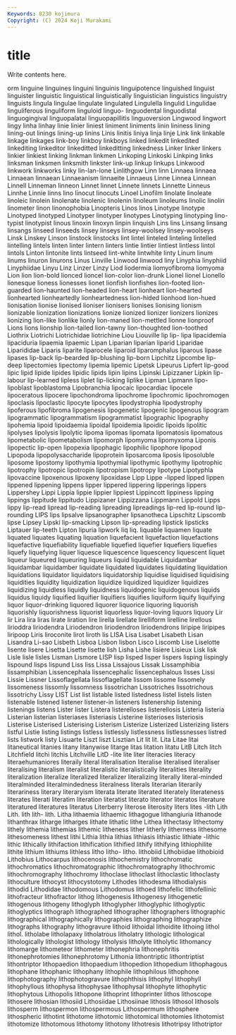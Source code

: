 ```yaml
---
Keywords: 8230 kojimura
Copyright: (C) 2024 Koji Murakami
---
```


# title

Write contents here.



orm linguine linguines linguini linguinis linguipotence
linguished linguist linguister linguistic linguistical linguistically linguistician linguistics linguistry linguists
lingula lingulae lingulate lingulated Lingulella lingulid Lingulidae linguliferous linguliform linguloid
linguo- linguodental linguodistal linguogingival linguopalatal linguopapillitis linguoversion Lingwood lingwort lingy
linha linhay linie linier liniest liniment liniments linin lininess lining
lining-out linings lining-up linins Linis linitis liniya linja linje Link
link linkable linkage linkages link-boy linkboy linkboys linked linkedit linkedited
linkediting linkeditor linkeditted linkeditting linkedness Linker linker linkers linkier linkiest
linking linkman linkmen Linkoping Linkoski Linkping links linksman linksmen linksmith
linkster link-up linkup linkups Linkwood linkwork linkworks linky lin-lan-lone Linlithgow
Linn linn Linnaea linnaea Linnaean linnaean Linnaeanism linnaeite Linnaeus Linne
Linnea Linnean Linnell Linneman linneon Linnet linnet Linnete linnets Linnette
Linneus Linnhe Linnie linns lino linocut linocuts Linoel Linofilm linolate
linoleate linoleic linolein linolenate linolenic linolenin linoleum linoleums linolic linolin
linometer linon linonophobia Linopteris Linos linos Linotype linotype Linotyped linotyped
Linotyper linotyper linotypes Linotyping linotyping lino-typist linotypist linous linoxin linoxyn
linpin linquish Lins lins Linsang linsang linsangs linseed linseeds linsey
linseys linsey-woolsey linsey-woolseys Linsk Linskey Linson linstock linstocks lint lintel
linteled linteling lintelled lintelling lintels linten linter lintern linters lintie
lintier lintiest lintless lintol lintols Linton lintonite lints lintseed lint-white
lintwhite linty Linum linum linums linuron linurons Linus Linville Linwood
linwood liny Linyphia linyphiid Linyphiidae Linyu Linz Linzer Linzy Liod
liodermia liomyofibroma liomyoma Lion lion lion-bold lionced lioncel lion-color lion-drunk
Lionel lionel Lionello lionesque lioness lionesses lionet lionfish lionfishes lion-footed
lion-guarded lion-haunted lion-headed lion-heart lionheart lion-hearted lionhearted lionheartedly lionheartedness lion-hided
lionhood lion-hued lionisation lionise lionised lioniser lionisers lionises lionising lionism
lionizable lionization lionizations lionize lionized lionizer lionizers lionizes lionizing lion-like
lionlike lionly lion-maned lion-mettled lionne lionproof Lions lions lionship lion-tailed
lion-tawny lion-thoughted lion-toothed Liothrix Liotrichi Liotrichidae liotrichine Liou Liouville lip
lip- lipa lipacidemia lipaciduria lipaemia lipaemic Lipan Liparian liparian liparid
Liparidae Liparididae Liparis liparite liparocele liparoid liparomphalus liparous lipase lipases
lip-back lip-bearded lip-blushing lip-born Lipchitz Lipcombe lip-deep lipectomies lipectomy lipemia
lipemic Lipetsk Lipeurus Lipfert lip-good lipic lipid lipide lipides lipidic
lipids lipin lipins Lipinski Lipizzaner Lipkin lip-labour lip-learned lipless liplet
lip-licking liplike Lipman Lipmann lipo- lipoblast lipoblastoma Lipobranchia lipocaic lipocardiac
lipocele lipoceratous lipocere lipochondroma lipochrome lipochromic lipochromogen lipoclasis lipoclastic lipocyte
lipocytes lipodystrophia lipodystrophy lipoferous lipofibroma lipogenesis lipogenetic lipogenic lipogenous lipogram
lipogrammatic lipogrammatism lipogrammatist lipographic lipography lipohemia lipoid lipoidaemia lipoidal lipoidemia
lipoidic lipoids lipolitic lipolyses lipolysis lipolytic lipoma lipomas lipomata lipomatosis
lipomatous lipometabolic lipometabolism lipomorph lipomyoma lipomyxoma Liponis lipopectic lip-open lipopexia
lipophagic lipophilic lipophore lipopod Lipopoda lipopolysaccharide lipoprotein liposarcoma liposis liposoluble
liposome lipostomy lipothymia lipothymial lipothymic lipothymy lipotrophic lipotrophy lipotropic lipotropin
lipotropism lipotropy lipotype Lipotyphla lipovaccine lipoxenous lipoxeny lipoxidase Lipp Lippe
-lipped lipped lippen lippened lippening lippens lipper lippered lippering lipperings
lippers Lippershey Lippi Lippia lippie lippier lippiest Lippincott lippiness lipping
lippings lippitude lippitudo Lippizaner Lippizzana Lippmann Lippold Lipps lippy lip-read
lipread lip-reading lipreading lipreadings lip-red lip-round lip-rounding LIPS lips lipsalve
lipsanographer lipsanotheca Lipschitz Lipscomb lipse Lipsey Lipski lip-smacking Lipson lip-spreading
lipstick lipsticks Liptauer lip-teeth Lipton lipuria lipwork liq liq. liquable
liquamen liquate liquated liquates liquating liquation liquefacient liquefaction liquefactions liquefactive
liquefiability liquefiable liquefied liquefier liquefiers liquefies liquefy liquefying liquer liquesce
liquescence liquescency liquescent liquet liqueur liqueured liqueuring liqueurs liquid liquidable
Liquidambar liquidambar liquidamber liquidate liquidated liquidates liquidating liquidation liquidations liquidator
liquidators liquidatorship liquidise liquidised liquidising liquidities liquidity liquidization liquidize liquidized
liquidizer liquidizes liquidizing liquidless liquidly liquidness liquidogenic liquidogenous liquids liquidus
liquidy liquified liquifier liquifiers liquifies liquiform liquify liquifying liquor liquor-drinking
liquored liquorer liquorice liquoring liquorish liquorishly liquorishness liquorist liquorless liquor-loving
liquors liquory Lir lir Lira lira liras lirate liration lire
lirella lirellate lirelliform lirelline lirellous lirioddra liriodendra Liriodendron liriodendron liriodendrons
liripipe liripipes liripoop Liris liroconite lirot liroth lis LISA Lisa
Lisabet Lisabeth Lisan Lisandra Li-sao Lisbeth Lisboa Lisbon lisbon Lisco
Liscomb Lise Liselotte lisente lisere Lisetta Lisette lisette lish Lisha
Lishe lisiere Lisieux Lisk lisk Lisle lisle lisles Lisman Lismore
LISP lisp lisped lisper lispers lisping lispingly lispound lisps lispund
Liss liss Lissa Lissajous Lissak Lissamphibia lissamphibian Lissencephala lissencephalic lissencephalous
lisses Lissi Lissie Lissner Lissoflagellata lissoflagellate lissom lissome lissomely lissomeness
lissomly lissomness lissotrichan Lissotriches lissotrichous lissotrichy Lissy LIST List list
listable listed listedness listel listels listen listenable listened listener listener-in
listeners listenership listening listenings listens Lister lister Listera listerelloses listerellosis
Listeria listeria Listerian listerian listeriases listeriasis Listerine listerioses listeriosis Listerise
Listerised Listerising Listerism Listerize Listerized Listerizing listers listful Listie listing
listings listless listlessly listlessness listlessnesses listred lists listwork listy Lisuarte
Liszt liszt Lisztian Lit lit lit. Lita Litae litai litaneutical
litanies litany litanywise litarge litas litation litatu LitB Litch litch
Litchfield litchi litchis Litchville LitD -lite lite liter literacies literacy
literaehumaniores literaily literal literalisation literalise literalised literaliser literalising literalism literalist
literalistic literalistically literalities literality literalization literalize literalized literalizer literalizing literally
literal-minded literalminded literalmindedness literalness literals literarian literarily literariness literary literaryism
literata literate literated literately literateness literates literati literatim literation literatist
literato literator literatos literature literatured literatures literatus Literberry literose literosity
liters lites -lith Lith Lith. lith lith- lith. Litha lithaemia
lithaemic lithagogue lithangiuria lithanode lithanthrax litharge litharges lithate lithatic lithe
Lithea lithectasy lithectomy lithely lithemia lithemias lithemic litheness lither litherly
litherness lithesome lithesomeness lithest lithi Lithia lithia lithias lithiasis lithiastic
lithiate -lithic lithic lithically lithifaction lithification lithified lithify lithifying lithiophilite
lithite lithium lithiums lithless litho litho- litho. lithobiid Lithobiidae lithobioid
Lithobius Lithocarpus lithocenosis lithochemistry lithochromatic lithochromatics lithochromatographic lithochromatography lithochromic lithochromography
lithochromy lithoclase lithoclast lithoclastic lithoclasty lithoculture lithocyst lithocystotomy Lithodes lithodesma
lithodialysis lithodid Lithodidae lithodomous Lithodomus lithoed lithofellic lithofellinic lithofracteur lithofractor
lithog lithogenesis lithogenesy lithogenetic lithogenous lithogeny lithoglyph lithoglypher lithoglyphic lithoglyptic
lithoglyptics lithograph lithographed lithographer lithographers lithographic lithographical lithographically lithographies lithographing
lithographize lithographs lithography lithogravure lithoid lithoidal lithoidite lithoing lithol lithol.
litholabe litholapaxy litholatrous litholatry lithologic lithological lithologically lithologist lithology litholysis
litholyte litholytic lithomancy lithomarge lithometeor lithometer lithonephria lithonephritis lithonephrotomies lithonephrotomy
Lithonia lithontriptic lithontriptist lithontriptor lithopaedion lithopaedium lithopedion lithopedium lithophagous lithophane
lithophanic lithophany lithophile lithophilous lithophone lithophotography lithophotogravure lithophthisis lithophyl lithophyll
lithophyllous lithophysa lithophysae lithophysal lithophyte lithophytic lithophytous Lithopolis lithopone lithoprint
lithoprinter lithos lithoscope lithosere lithosian lithosiid Lithosiidae Lithosiinae lithosis lithosol
lithosols lithosperm lithospermon lithospermous Lithospermum lithosphere lithospheric lithotint lithotome lithotomic
lithotomical lithotomies lithotomist lithotomize lithotomous lithotomy lithotony lithotresis lithotripsy lithotriptor
